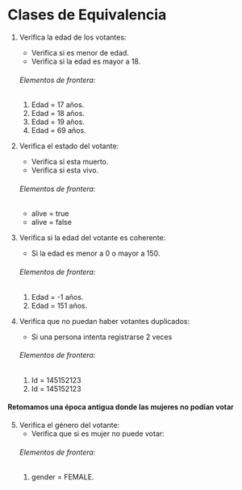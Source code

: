 # Clases de Equivalencia

1. Verifica la edad de los votantes:
    * Verifica si es menor de edad.
	* Verifica si la edad es mayor a 18.
	###### Elementos de frontera:
	1. Edad = 17 años.
	2. Edad = 18 años.
	3. Edad = 19 años.
	4. Edad = 69 años.
	

2. Verifica el estado del votante:
    * Verifica si esta muerto.
	* Verifica si esta vivo.
	###### Elementos de frontera:
	* alive = true
	* alive = false
	

3. Verifica si la edad del votante es coherente:
    * Si la edad es menor a 0 o mayor a 150.
	###### Elementos de frontera:
	1. Edad = -1 años.
	2. Edad = 151 años.
	


4. Verifica que no puedan haber votantes duplicados:
    * Si una persona intenta registrarse 2 veces
	###### Elementos de frontera:
	1. Id = 145152123
	2. Id = 145152123
	

#### Retomamos una época antigua donde las mujeres no podían votar
5. Verifica el género del votante:
    * Verifica que si es mujer no puede votar:
	###### Elementos de frontera:
	1. gender = FEMALE.
	
